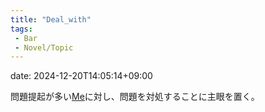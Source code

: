 ```yaml
---
title: "Deal_with"
tags:
 - Bar
 - Novel/Topic
---
```


date: 2024-12-20T14:05:14+09:00

問題提起が多い[Me](../Chaos/Me.md)に対し、問題を対処することに主眼を置く。